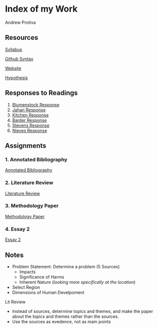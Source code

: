 # Index of my Work

Andrew Protiva

## Resources
[Syllabus](https://tyler-frazier.github.io/evolving_solutions)

[Github Syntax](https://help.github.com/en/github/writing-on-github/basic-writing-and-formatting-syntax)

[Website](https://aprotiva.github.io/Workshop/)

[Hypothesis](https://web.hypothes.is/)
## Responses to Readings
1. [Blumenstock Response](https://aprotiva.github.io/Workshop/blumenstock_response)
1. [Jahan Response](https://aprotiva.github.io/Workshop/jahan_response)
1. [Kitchen Response](https://aprotiva.github.io/Workshop/kitchen_response)
1. [Barder Response](https://aprotiva.github.io/Workshop/barder_response)
1. [Stevens Response](https://aprotiva.github.io/Workshop/stevens_response)
1. [Nieves Response](https://aprotiva.github.io/Workshop/nieves_response)

## Assignments 
### 1. Annotated Bibliography
[Annotated Bibliography](https://aprotiva.github.io/Workshop/annotated_bibliography)
### 2. Literature Review
[Literature Review](https://aprotiva.github.io/Workshop/lit_review)
### 3. Methodology Paper
[Methodology Paper](https://aprotiva.github.io/Workshop/methodology_paper)
### 4. Essay 2
[Essay 2](https://aprotiva.github.io/Workshop/essay_2)


## Notes
- Problem Statement: Determine a problem (5 Sources)
  - Impacts
  - Significance of Harms
  - Inherent Nature (*looking more specifically at the location*)
- Select Region
- Dimensions of Human Develpoment


Lit Review
- Instead of sources, determine topics and themes, and make the paper about the topics and themes rather than the sources.
- Use the sources as evedence, not as main points
